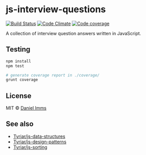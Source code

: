 # js-interview-questions

[![Build Status](http://img.shields.io/travis/Tyriar/js-interview-questions.svg?style=flat)](http://travis-ci.org/Tyriar/js-interview-questions)
[![Code Climate](http://img.shields.io/codeclimate/github/Tyriar/js-interview-questions.svg?style=flat)](https://codeclimate.com/github/Tyriar/js-interview-questions)
[![Code coverage](http://img.shields.io/codeclimate/coverage/github/Tyriar/js-interview-questions.svg?style=flat)](https://codeclimate.com/github/Tyriar/js-interview-questions)

A collection of interview question answers written in JavaScript.



## Testing

```bash
npm install
npm test

# generate coverage report in ./coverage/
grunt coverage
```



## License

MIT © [Daniel Imms][GWTW]



## See also

* [Tyriar/js-data-structures][1]
* [Tyriar/js-design-patterns][2]
* [Tyriar/js-sorting][3]



[GWTW]: http://www.growingwiththeweb.com
[1]: https://github.com/Tyriar/js-data-structures
[2]: https://github.com/Tyriar/js-design-patterns
[3]: https://github.com/Tyriar/js-sorting
